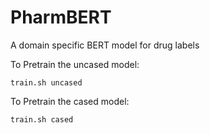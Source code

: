 # PharmBERT
A domain specific BERT model for drug labels


To Pretrain the uncased model:
```
train.sh uncased
```

To Pretrain the cased model:
```
train.sh cased
```
